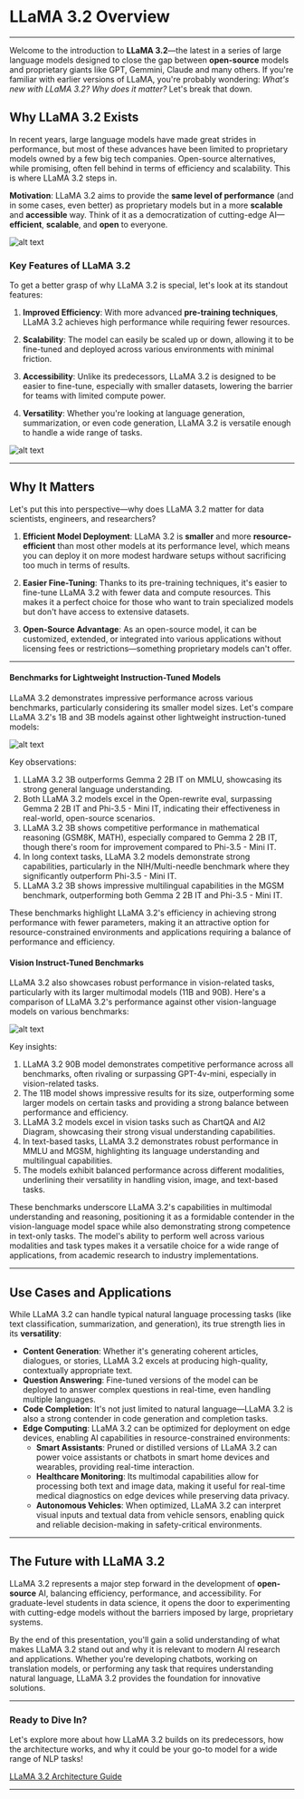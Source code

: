 # LLaMA 3.2 Overview

---

Welcome to the introduction to **LLaMA 3.2**—the latest in a series of large language models designed to close the gap between **open-source** models and proprietary giants like GPT, Gemmini, Claude and many others. If you're familiar with earlier versions of LLaMA, you're probably wondering: *What's new with LLaMA 3.2? Why does it matter?* Let's break that down.

## Why LLaMA 3.2 Exists

In recent years, large language models have made great strides in performance, but most of these advances have been limited to proprietary models owned by a few big tech companies. Open-source alternatives, while promising, often fell behind in terms of efficiency and scalability. This is where LLaMA 3.2 steps in.

**Motivation**: LLaMA 3.2 aims to provide the **same level of performance** (and in some cases, even better) as proprietary models but in a more **scalable** and **accessible** way. Think of it as a democratization of cutting-edge AI—**efficient**, **scalable**, and **open** to everyone.

![alt text](images/image-6.png)

### Key Features of LLaMA 3.2

To get a better grasp of why LLaMA 3.2 is special, let's look at its standout features:

1. **Improved Efficiency**: With more advanced **pre-training techniques**, LLaMA 3.2 achieves high performance while requiring fewer resources.
   
2. **Scalability**: The model can easily be scaled up or down, allowing it to be fine-tuned and deployed across various environments with minimal friction.

3. **Accessibility**: Unlike its predecessors, LLaMA 3.2 is designed to be easier to fine-tune, especially with smaller datasets, lowering the barrier for teams with limited compute power.

4. **Versatility**: Whether you're looking at language generation, summarization, or even code generation, LLaMA 3.2 is versatile enough to handle a wide range of tasks.


![alt text](images/image-8.png)

---

## Why It Matters

Let's put this into perspective—why does LLaMA 3.2 matter for data scientists, engineers, and researchers?

1. **Efficient Model Deployment**: LLaMA 3.2 is **smaller** and more **resource-efficient** than most other models at its performance level, which means you can deploy it on more modest hardware setups without sacrificing too much in terms of results.

2. **Easier Fine-Tuning**: Thanks to its pre-training techniques, it's easier to fine-tune LLaMA 3.2 with fewer data and compute resources. This makes it a perfect choice for those who want to train specialized models but don't have access to extensive datasets.

3. **Open-Source Advantage**: As an open-source model, it can be customized, extended, or integrated into various applications without licensing fees or restrictions—something proprietary models can't offer.

---

#### Benchmarks for Lightweight Instruction-Tuned Models

LLaMA 3.2 demonstrates impressive performance across various benchmarks, particularly considering its smaller model sizes. Let's compare LLaMA 3.2's 1B and 3B models against other lightweight instruction-tuned models:

![alt text](images/image-1.png)

Key observations:
1. LLaMA 3.2 3B outperforms Gemma 2 2B IT on MMLU, showcasing its strong general language understanding.
2. Both LLaMA 3.2 models excel in the Open-rewrite eval, surpassing Gemma 2 2B IT and Phi-3.5 - Mini IT, indicating their effectiveness in real-world, open-source scenarios.
3. LLaMA 3.2 3B shows competitive performance in mathematical reasoning (GSM8K, MATH), especially compared to Gemma 2 2B IT, though there's room for improvement compared to Phi-3.5 - Mini IT.
4. In long context tasks, LLaMA 3.2 models demonstrate strong capabilities, particularly in the NIH/Multi-needle benchmark where they significantly outperform Phi-3.5 - Mini IT.
5. LLaMA 3.2 3B shows impressive multilingual capabilities in the MGSM benchmark, outperforming both Gemma 2 2B IT and Phi-3.5 - Mini IT.

These benchmarks highlight LLaMA 3.2's efficiency in achieving strong performance with fewer parameters, making it an attractive option for resource-constrained environments and applications requiring a balance of performance and efficiency.

#### Vision Instruct-Tuned Benchmarks

LLaMA 3.2 also showcases robust performance in vision-related tasks, particularly with its larger multimodal models (11B and 90B). Here's a comparison of LLaMA 3.2's performance against other vision-language models on various benchmarks:

![alt text](images/image.png)

Key insights:
1. LLaMA 3.2 90B model demonstrates competitive performance across all benchmarks, often rivaling or surpassing GPT-4v-mini, especially in vision-related tasks.
2. The 11B model shows impressive results for its size, outperforming some larger models on certain tasks and providing a strong balance between performance and efficiency.
3. LLaMA 3.2 models excel in vision tasks such as ChartQA and AI2 Diagram, showcasing their strong visual understanding capabilities.
4. In text-based tasks, LLaMA 3.2 demonstrates robust performance in MMLU and MGSM, highlighting its language understanding and multilingual capabilities.
5. The models exhibit balanced performance across different modalities, underlining their versatility in handling vision, image, and text-based tasks.

These benchmarks underscore LLaMA 3.2's capabilities in multimodal understanding and reasoning, positioning it as a formidable contender in the vision-language model space while also demonstrating strong competence in text-only tasks. The model's ability to perform well across various modalities and task types makes it a versatile choice for a wide range of applications, from academic research to industry implementations.

---



## Use Cases and Applications

While LLaMA 3.2 can handle typical natural language processing tasks (like text classification, summarization, and generation), its true strength lies in its **versatility**:

- **Content Generation**: Whether it's generating coherent articles, dialogues, or stories, LLaMA 3.2 excels at producing high-quality, contextually appropriate text.
- **Question Answering**: Fine-tuned versions of the model can be deployed to answer complex questions in real-time, even handling multiple languages.
- **Code Completion**: It's not just limited to natural language—LLaMA 3.2 is also a strong contender in code generation and completion tasks.
- **Edge Computing**: LLaMA 3.2 can be optimized for deployment on edge devices, enabling AI capabilities in resource-constrained environments:
  - **Smart Assistants**: Pruned or distilled versions of LLaMA 3.2 can power voice assistants or chatbots in smart home devices and wearables, providing real-time interaction.
  - **Healthcare Monitoring**: Its multimodal capabilities allow for processing both text and image data, making it useful for real-time medical diagnostics on edge devices while preserving data privacy.
  - **Autonomous Vehicles**: When optimized, LLaMA 3.2 can interpret visual inputs and textual data from vehicle sensors, enabling quick and reliable decision-making in safety-critical environments.

---

## The Future with LLaMA 3.2

LLaMA 3.2 represents a major step forward in the development of **open-source** AI, balancing efficiency, performance, and accessibility. For graduate-level students in data science, it opens the door to experimenting with cutting-edge models without the barriers imposed by large, proprietary systems.

By the end of this presentation, you'll gain a solid understanding of what makes LLaMA 3.2 stand out and why it is relevant to modern AI research and applications. Whether you're developing chatbots, working on translation models, or performing any task that requires understanding natural language, LLaMA 3.2 provides the foundation for innovative solutions.

---

### Ready to Dive In?

Let's explore more about how LLaMA 3.2 builds on its predecessors, how the architecture works, and why it could be your go-to model for a wide range of NLP tasks!

[LLaMA 3.2 Architecture Guide](01_Llama-3.2-Architecture-Guide.md) 

---
